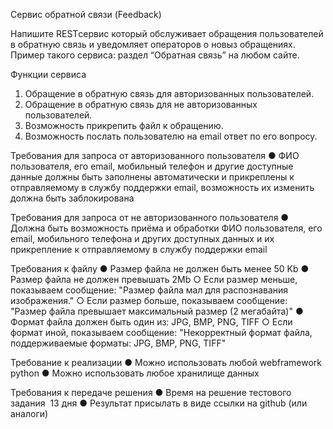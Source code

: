 Сервис обратной связи (Feedback)

Напишите REST­сервис который обслуживает обращения пользователей в
обратную связь и уведомляет операторов о новыз обращениях. Пример такого
сервиса: раздел “Обратная связь” на любом сайте.

Функции сервиса
1. Обращение в обратную связь для авторизованных пользователей.
2. Обращение в обратную связь для не авторизованных пользователей.
3. Возможность прикрепить файл к обращению.
4. Возможность послать пользователю на email ответ по его вопросу.

Требования для запроса от авторизованного пользователя
● ФИО пользователя, его email, мобильный телефон и другие доступные данные
должны быть заполнены автоматически и прикреплены к отправляемому в
службу поддержки email, возможность их изменить должна быть заблокирована


Требования для запроса от не авторизованного пользователя
● Должна быть возможность приёма и обработки ФИО пользователя, его email,
мобильного телефона и других доступных данных и их прикрепление к
отправляемому в службу поддержки email

Требования к файлу
● Размер файла не должен быть менее 50 Kb
● Размер файла не должен превышать 2Mb
○ Если размер меньше, показываем сообщение: "Размер файла мал для распознавания изображения."
○ Если размер больше, показываем сообщение: "Размер файла превышает максимальный размер (2 мегабайта)"
● Формат файла должен быть один из: JPG, BMP, PNG, TIFF
○ Если формат иной, показываем сообщение: "Некорректный формат файла, поддерживаемые форматы: JPG, BMP, PNG, TIFF"

Требование к реализации
● Можно использовать любой web­framework python
● Можно использовать любое хранилище данных

Требования к передаче решения
● Время на решение тестового задания ­ 1­3 дня
● Результат присылать в виде ссылки на github (или аналоги)